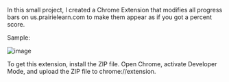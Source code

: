 In this small project, I created a Chrome Extension that modifies all progress bars on us.prairielearn.com to make them appear as if you got a percent score.

Sample:

![image](https://github.com/user-attachments/assets/4ab72251-1402-4294-b939-fc74a1cc6868)

To get this extension, install the ZIP file. Open Chrome, activate Developer Mode, and upload the ZIP file to chrome://extension.
